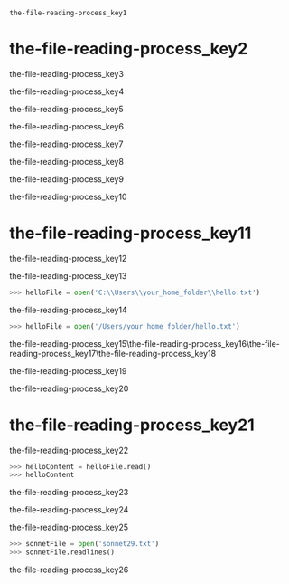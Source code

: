 ```ngMeta
the-file-reading-process_key1
```
# the-file-reading-process_key2
the-file-reading-process_key3

the-file-reading-process_key4

the-file-reading-process_key5

the-file-reading-process_key6

the-file-reading-process_key7

the-file-reading-process_key8

the-file-reading-process_key9

the-file-reading-process_key10

# the-file-reading-process_key11
the-file-reading-process_key12

the-file-reading-process_key13

```python
>>> helloFile = open('C:\\Users\\your_home_folder\\hello.txt')
```
the-file-reading-process_key14

```python
>>> helloFile = open('/Users/your_home_folder/hello.txt')
```
the-file-reading-process_key15\\the-file-reading-process_key16\\the-file-reading-process_key17\\the-file-reading-process_key18

the-file-reading-process_key19

the-file-reading-process_key20

# the-file-reading-process_key21
the-file-reading-process_key22

```python
>>> helloContent = helloFile.read()
>>> helloContent
```
the-file-reading-process_key23

the-file-reading-process_key24


the-file-reading-process_key25

```python
>>> sonnetFile = open('sonnet29.txt')
>>> sonnetFile.readlines()
```
the-file-reading-process_key26